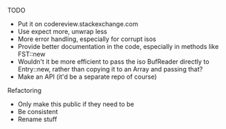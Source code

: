 TODO
* Put it on codereview.stackexchange.com
* Use expect more, unwrap less
* More error handling, especially for corrupt isos
* Provide better documentation in the code, especially in methods like FST::new
* Wouldn't it be more efficient to pass the iso BufReader directly to Entry::new, rather than copying it to an Array and passing that?
* Make an API (it'd be a separate repo of course)

Refactoring
* Only make this public if they need to be
* Be consistent
* Rename stuff

